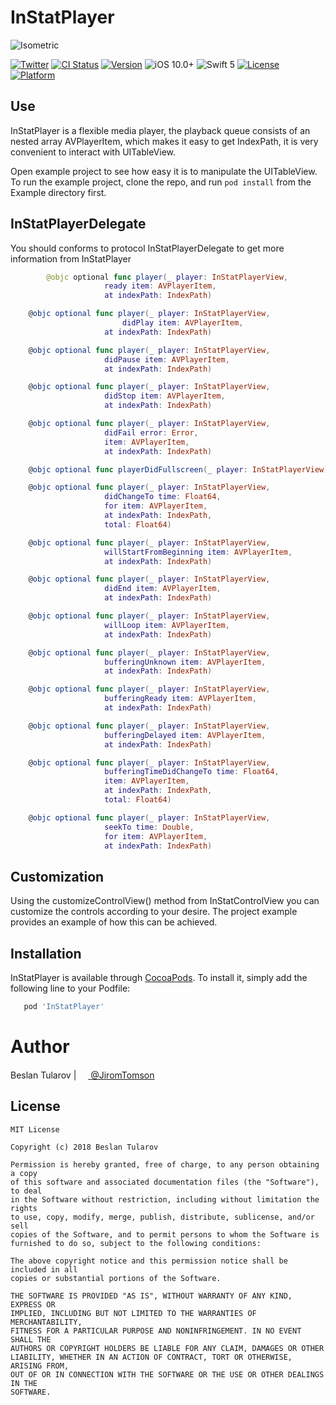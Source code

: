 # InStatPlayer

![Isometric](https://user-images.githubusercontent.com/4906243/55292060-cf7e6600-53ee-11e9-943c-7e68349fb8c7.png)

[![Twitter](https://img.shields.io/badge/twitter-@JiromTomson-blue.svg?style=flat
)](https://twitter.com/JiromTomson)
[![CI Status](https://travis-ci.org/tularovbeslan/InStatPlayer.svg?branch=master)](https://travis-ci.org/tularovbeslan@gmail.com/InStatPlayer)
[![Version](https://img.shields.io/cocoapods/v/InStatPlayer.svg?style=flat)](https://cocoapods.org/pods/InStatPlayer)
![iOS 10.0+](https://img.shields.io/badge/iOS-10.0%2B-red.svg)
![Swift 5](https://img.shields.io/badge/Swift-5-orange.svg)
[![License](https://img.shields.io/cocoapods/l/InStatPlayer.svg?style=flat)](https://cocoapods.org/pods/InStatPlayer)
[![Platform](https://img.shields.io/cocoapods/p/InStatPlayer.svg?style=flat)](https://cocoapods.org/pods/InStatPlayer)

## Use

InStatPlayer is a flexible media player, the playback queue consists of an nested array AVPlayerItem, which makes it easy to get IndexPath, it is very convenient to interact with UITableView.

Open example project to see how easy it is to manipulate the UITableView.
To run the example project, clone the repo, and run `pod install` from the Example directory first.

## InStatPlayerDelegate

You should conforms to protocol InStatPlayerDelegate to get more information from InStatPlayer
```swift
        @objc optional func player(_ player: InStatPlayerView,
				     ready item: AVPlayerItem,
				     at indexPath: IndexPath)

	@objc optional func player(_ player: InStatPlayerView,
			             didPlay item: AVPlayerItem,
				     at indexPath: IndexPath)

	@objc optional func player(_ player: InStatPlayerView,
				     didPause item: AVPlayerItem,
				     at indexPath: IndexPath)

	@objc optional func player(_ player: InStatPlayerView,
				     didStop item: AVPlayerItem,
				     at indexPath: IndexPath)

	@objc optional func player(_ player: InStatPlayerView,
				     didFail error: Error,
				     item: AVPlayerItem,
				     at indexPath: IndexPath)

	@objc optional func playerDidFullscreen(_ player: InStatPlayerView)

	@objc optional func player(_ player: InStatPlayerView,
				     didChangeTo time: Float64,
				     for item: AVPlayerItem,
				     at indexPath: IndexPath,
				     total: Float64)

	@objc optional func player(_ player: InStatPlayerView,
				     willStartFromBeginning item: AVPlayerItem,
				     at indexPath: IndexPath)

	@objc optional func player(_ player: InStatPlayerView,
				     didEnd item: AVPlayerItem,
				     at indexPath: IndexPath)

	@objc optional func player(_ player: InStatPlayerView,
				     willLoop item: AVPlayerItem,
				     at indexPath: IndexPath)

	@objc optional func player(_ player: InStatPlayerView,
				     bufferingUnknown item: AVPlayerItem,
				     at indexPath: IndexPath)

	@objc optional func player(_ player: InStatPlayerView,
				     bufferingReady item: AVPlayerItem,
				     at indexPath: IndexPath)

	@objc optional func player(_ player: InStatPlayerView,
				     bufferingDelayed item: AVPlayerItem,
				     at indexPath: IndexPath)

	@objc optional func player(_ player: InStatPlayerView,
				     bufferingTimeDidChangeTo time: Float64,
				     item: AVPlayerItem,
				     at indexPath: IndexPath,
				     total: Float64)

	@objc optional func player(_ player: InStatPlayerView,
				     seekTo time: Double,
				     for item: AVPlayerItem,
				     at indexPath: IndexPath)
```
## Customization

Using the customizeControlView() method from InStatControlView you can customize the controls according to your desire.
The project example provides an example of how this can be achieved.

## Installation

InStatPlayer is available through [CocoaPods](https://cocoapods.org). To install
it, simply add the following line to your Podfile:

```ruby
   pod 'InStatPlayer'
```

# Author

Beslan Tularov | <a href="url"><img src="https://user-images.githubusercontent.com/4906243/54856729-037dcb00-4d0d-11e9-9d6f-8a5b8e316ff8.png" height="15"> </a> [@JiromTomson](https://twitter.com/JiromTomson)

## License

```
MIT License

Copyright (c) 2018 Beslan Tularov

Permission is hereby granted, free of charge, to any person obtaining a copy
of this software and associated documentation files (the "Software"), to deal
in the Software without restriction, including without limitation the rights
to use, copy, modify, merge, publish, distribute, sublicense, and/or sell
copies of the Software, and to permit persons to whom the Software is
furnished to do so, subject to the following conditions:

The above copyright notice and this permission notice shall be included in all
copies or substantial portions of the Software.

THE SOFTWARE IS PROVIDED "AS IS", WITHOUT WARRANTY OF ANY KIND, EXPRESS OR
IMPLIED, INCLUDING BUT NOT LIMITED TO THE WARRANTIES OF MERCHANTABILITY,
FITNESS FOR A PARTICULAR PURPOSE AND NONINFRINGEMENT. IN NO EVENT SHALL THE
AUTHORS OR COPYRIGHT HOLDERS BE LIABLE FOR ANY CLAIM, DAMAGES OR OTHER
LIABILITY, WHETHER IN AN ACTION OF CONTRACT, TORT OR OTHERWISE, ARISING FROM,
OUT OF OR IN CONNECTION WITH THE SOFTWARE OR THE USE OR OTHER DEALINGS IN THE
SOFTWARE.
```
